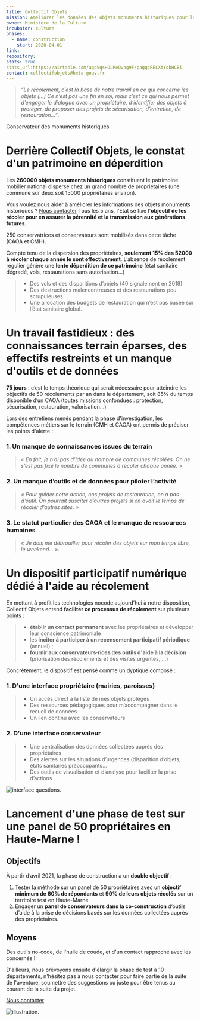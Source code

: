 ```yaml
---
title: Collectif Objets
mission: Améliorer les données des objets monuments historiques pour les valoriser au mieux
owner: Ministère de la Culture
incubator: culture
phases:
  - name: construction
    start: 2020-04-01
link:
repository:
stats: true
stats_url:https://airtable.com/appVqsHQLPeOvbg9F/pagq4RELXtYqbHCBi
contact: collectifobjets@beta.gouv.fr
---
```



> _“Le récolement, c’est la base de notre travail en ce qui concerne les objets (...) Ce n’est pas une fin en soi, mais c’est ce qui nous permet d’engager le dialogue avec un propriétaire, d’identifier des objets à protéger, de proposer des projets de sécurisation, d’entretien, de restauration…”_. 

Conservateur des monuments historiques

# Derrière Collectif Objets, le constat d'un patrimoine en déperdition


Les **260000 objets monuments historiques** constituent le patrimoine mobilier national dispersé chez un grand nombre de propriétaires (une commune sur deux soit 15000 propriétaires environ).

Vous voulez nous aider à améliorer les informations des objets monuments historiques ?
[Nous contacter](mailto:ateliernumerique@culture.gouv.fr)
Tous les 5 ans, l'Etat se fixe l'**objectif de les récoler pour en assurer la pérennité et la transmission aux générations futures**.

250 conservatrices et conservateurs sont mobilisés dans cette tâche (CAOA et CMH).

Compte tenu de la dispersion des propriétaires, **seulement 15% des 52000 à récoler chaque année le sont effectivement**. L’absence de récolement régulier génère une **lente déperdition de ce patrimoine** (état sanitaire dégradé, vols, restaurations sans autorisation...)

> - Des vols et des disparitions d’objets (40 signalement en 2019)
> - Des destructions malencontreuses et des restaurations peu scrupuleuses
> - Une allocation des budgets de restauration qui n’est pas basée sur l’état sanitaire global. 


# Un travail fastidieux : des connaissances terrain éparses, des effectifs restreints et un manque d'outils et de données


**75 jours** : c’est le temps théorique qui serait nécessaire pour atteindre les objectifs de 50 récolements par an dans le département, soit 85% du temps disponible d’un CAOA (toutes missions confondues : protection, sécurisation, restauration, valorisation...)

Lors des entretiens menés pendant la phase d'investigation, les compétences métiers sur le terrain (CMH et CAOA) ont permis de préciser les points d'alerte : 
>
### 1. Un manque de connaissances issues du terrain
> _« En fait, je n’ai pas d’idée du nombre de communes récolées. On ne s’est pas fixé le nombre de communes à récoler chaque année. »_
>
### 2. Un manque d’outils et de données pour piloter l’activité

> _« Pour guider notre action, nos projets de restauration, on a pas d’outil. On pourrait susciter d’autres projets si on avait le temps de récoler d’autres sites. »_
### 3. Le statut particulier des CAOA et le manque de ressources humaines

> _« Je dois me débrouiller pour récoler des objets sur mon temps libre, le weekend… »_. 

# Un dispositif participatif numérique dédié à l'aide au récolement

En mettant à profit les technologies nocode aujourd'hui à notre disposition, Collectif Objets entend **faciliter ce processus de récolement** sur plusieurs points :

> - **établir un contact permanent** avec les propriétaires et développer leur conscience patrimoniale
> - les **inciter à participer à un recensement participatif périodique** (annuel) ;
> - **fournir aux conservateurs·rices des outils d'aide à la décision** (priorisation des récolements et des visites urgentes, ...)

Concrètement, le dispositif est pensé comme un dyptique composé :

### 1. D'une interface propriétaire (mairies, paroisses)

> - Un accès direct à la liste de mes objets protégés
> - Des ressources pédagogiques pour m’accompagner dans le recueil de données
> - Un lien continu avec les conservateurs

### 2. D'une interface conservateur
> - Une centralisation des données collectées auprès des propriétaires
> - Des alertes sur les situations d’urgences (disparition d’objets, états sanitaires préoccupants...
> - Des outils de visualisation et d’analyse pour faciliter la prise d’actions

![interface questions](https://user-images.githubusercontent.com/81323006/116864925-f2505980-ac08-11eb-92ca-25b2ebcb7a37.png). 

# Lancement d'une phase de test sur une panel de 50 propriétaires en Haute-Marne !


## Objectifs

À partir d’avril 2021, la phase de construction a un **double objectif** :

1. Tester la méthode sur un panel de 50 propriétaires avec un **objectif minimum de 60% de répondants** et **90% de leurs objets récolés** sur un territoire test en Haute-Marne
2. Engager un **panel de conservateurs dans la co-construction** d’outils d’aide à la prise de décisions basés sur les données collectées auprès des propriétaires.

## Moyens

Des outils no-code, de l'huile de coude, et d'un contact rapproché avec les concernés !   
  
D'ailleurs, nous prévoyons ensuite d'élargir la phase de test à 10 départements, n'hésitez pas à nous contacter pour faire partie de la suite de l'aventure, soumettre des suggestions ou juste pour être tenus au courant de la suite du projet.

[Nous contacter](mailto:collectifobjets@beta.gouv.fr)

![illustration](https://s3.us-west-2.amazonaws.com/secure.notion-static.com/6785258e-8367-456c-a047-7ba1c9[…]2-14%2520a%25CC%2580%252016.51.23.png%22&x-id=GetObject).
